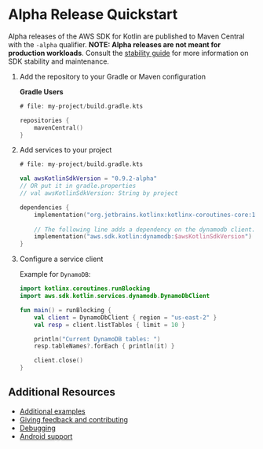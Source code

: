 # Alpha Release Quickstart

Alpha releases of the AWS SDK for Kotlin are published to Maven Central with the `-alpha` qualifier. 
**NOTE: Alpha releases are not meant for production workloads**.
Consult the [stability guide](stability.md) for more information on SDK stability and maintenance.

1. Add the repository to your Gradle or Maven configuration

    **Gradle Users**

    ```kt
    # file: my-project/build.gradle.kts

    repositories {
        mavenCentral()
    }
    ```


2. Add services to your project

    ```kt
    # file: my-project/build.gradle.kts

    val awsKotlinSdkVersion = "0.9.2-alpha"
    // OR put it in gradle.properties
    // val awsKotlinSdkVersion: String by project

    dependencies {
        implementation("org.jetbrains.kotlinx:kotlinx-coroutines-core:1.5.0")
        
        // The following line adds a dependency on the dynamodb client.
        implementation("aws.sdk.kotlin:dynamodb:$awsKotlinSdkVersion")
    }
    ```

3. Configure a service client
   
    Example for `DynamoDB`:

    ```kotlin
    import kotlinx.coroutines.runBlocking
    import aws.sdk.kotlin.services.dynamodb.DynamoDbClient

    fun main() = runBlocking {
        val client = DynamoDbClient { region = "us-east-2" }
        val resp = client.listTables { limit = 10 }

        println("Current DynamoDB tables: ")
        resp.tableNames?.forEach { println(it) }

        client.close()
    }
    ```



## Additional Resources

* [Additional examples](https://github.com/awslabs/aws-sdk-kotlin/tree/main/examples)
* [Giving feedback and contributing](https://github.com/awslabs/aws-sdk-kotlin#feedback)
* [Debugging](debugging.md)
* [Android support](targets.md#android)
